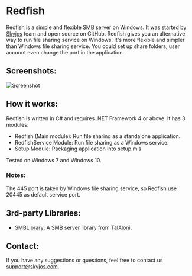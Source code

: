 # Redfish

Redfish is a simple and flexible SMB server on Windows. It was started by [Skyjos](https://www.skyjos.com) team and open source on GitHub. Redfish gives you an alternative way to run file sharing service on Windows. It's more flexible and simpler than Windows file sharing service. You could set up share folders, user account even change the port in the application.

## Screenshots:
![Screenshot](https://github.com/skyjos-com/Redfish/blob/master/screenshot_1.PNG)

## How it works:

Redfish is written in C# and requires .NET Framework 4 or above. It has 3 modules:
* Redfish (Main module): Run file sharing as a standalone application. 
* RedfishService Module: Run file sharing as a Windows service.
* Setup Module: Packaging application into setup.mis

Tested on Windows 7 and Windows 10.

### Notes:

The 445 port is taken by Windows file sharing service, so Redfish use 20445 as default service port.

## 3rd-party Libraries:

* [SMBLibrary](https://github.com/TalAloni/SMBLibrary): A SMB server library from [TalAloni](https://github.com/TalAloni).

## Contact:

If you have any suggestions or questions, feel free to contact us [support@skyjos.com](support@skyjos.com).
